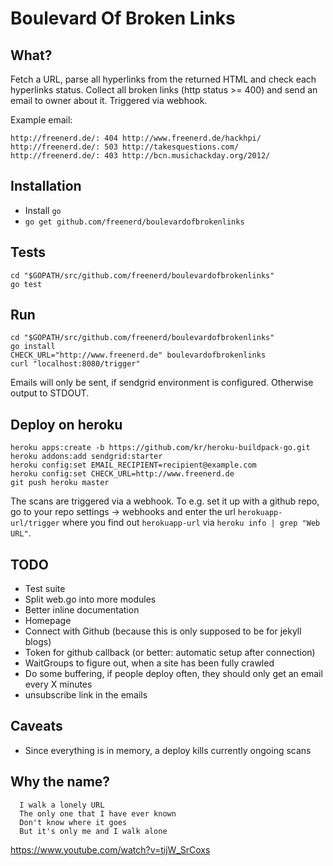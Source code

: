 # Boulevard Of Broken Links
## What?

Fetch a URL, parse all hyperlinks from the returned HTML and check each hyperlinks status. Collect all broken links (http status >= 400) and send an email to owner about it. Triggered via webhook.

Example email:

```
http://freenerd.de/: 404 http://www.freenerd.de/hackhpi/
http://freenerd.de/: 503 http://takesquestions.com/
http://freenerd.de/: 403 http://bcn.musichackday.org/2012/
```

## Installation

* Install `go`
* `go get github.com/freenerd/boulevardofbrokenlinks`

## Tests

```
cd "$GOPATH/src/github.com/freenerd/boulevardofbrokenlinks"
go test
```

## Run

```
cd "$GOPATH/src/github.com/freenerd/boulevardofbrokenlinks"
go install
CHECK_URL="http://www.freenerd.de" boulevardofbrokenlinks
curl "localhost:8080/trigger"
```

Emails will only be sent, if sendgrid environment is configured. Otherwise output to STDOUT.

## Deploy on heroku

```
heroku apps:create -b https://github.com/kr/heroku-buildpack-go.git
heroku addons:add sendgrid:starter
heroku config:set EMAIL_RECIPIENT=recipient@example.com
heroku config:set CHECK_URL=http://www.freenerd.de
git push heroku master
```

The scans are triggered via a webhook. To e.g. set it up with a github repo, go to your repo settings -> webhooks and enter the url `herokuapp-url/trigger` where you find out `herokuapp-url` via `heroku info | grep "Web URL"`.

## TODO

* Test suite
* Split web.go into more modules
* Better inline documentation
* Homepage
* Connect with Github (because this is only supposed to be for jekyll blogs)
* Token for github callback (or better: automatic setup after connection)
* WaitGroups to figure out, when a site has been fully crawled
* Do some buffering, if people deploy often, they should only get an email every X minutes
* unsubscribe link in the emails

## Caveats

- Since everything is in memory, a deploy kills currently ongoing scans

## Why the name?

```
  I walk a lonely URL
  The only one that I have ever known
  Don't know where it goes
  But it's only me and I walk alone
```

https://www.youtube.com/watch?v=tijW_SrCoxs
